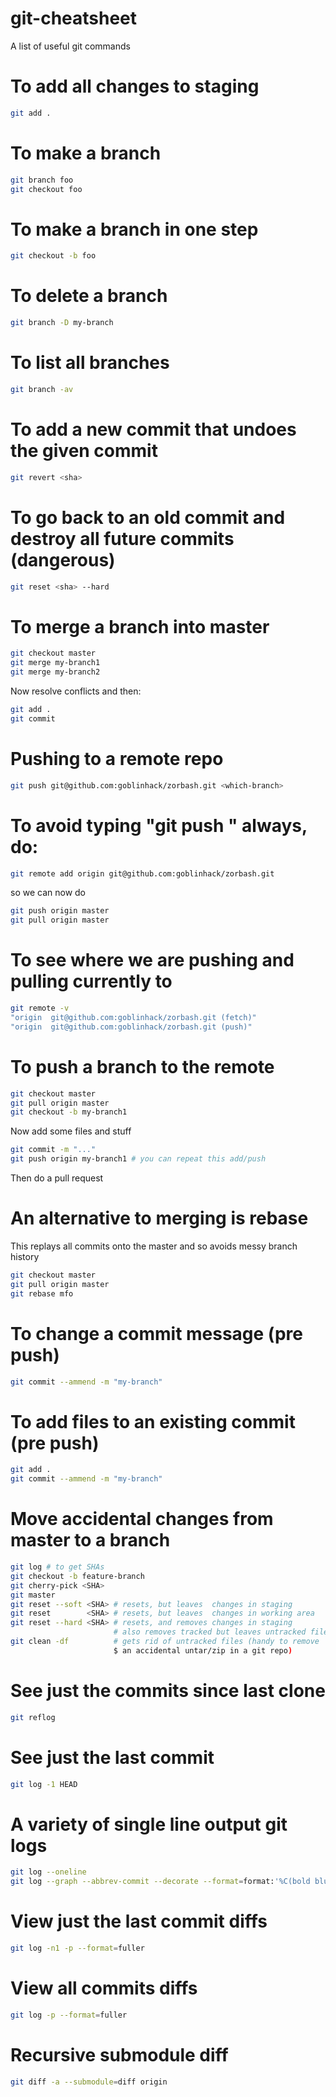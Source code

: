 # git-cheatsheet
A list of useful git commands

To add all changes to staging
===============================
```bash
git add .
```

To make a branch
================
```bash
git branch foo
git checkout foo
```

To make a branch in one step
============================
```bash
git checkout -b foo
```

To delete a branch
==================
```bash
git branch -D my-branch
```

To list all branches
====================
```bash
git branch -av
```

To add a new commit that undoes the given commit
================================================
```bash
git revert <sha>
```

To go back to an old commit and destroy all future commits (dangerous)
======================================================================
```bash
git reset <sha> --hard
```

To merge a branch into master
=============================
```bash
git checkout master
git merge my-branch1
git merge my-branch2
```
Now resolve conflicts and then:
```bash
git add .
git commit
```

Pushing to a remote repo
========================
```bash
git push git@github.com:goblinhack/zorbash.git <which-branch>
```

To avoid typing "git push <destination> <which-branch>" always, do:
===================================================================
```bash
git remote add origin git@github.com:goblinhack/zorbash.git
```
so we can now do
```bash
git push origin master
git pull origin master
```

To see where we are pushing and pulling currently to
====================================================
```bash
git remote -v                                                                                                  (1) (*master+2093) 14:00:29
"origin  git@github.com:goblinhack/zorbash.git (fetch)"
"origin  git@github.com:goblinhack/zorbash.git (push)"
```

To push a branch to the remote
==============================
```bash
git checkout master
git pull origin master
git checkout -b my-branch1
```
Now add some files and stuff
```bash
git commit -m "..."
git push origin my-branch1 # you can repeat this add/push
```
Then do a pull request

An alternative to merging is rebase
===================================
This replays all commits onto the master and so avoids messy branch history
```bash
git checkout master
git pull origin master
git rebase mfo
```

To change a commit message (pre push)
=====================================
```bash
git commit --ammend -m "my-branch"
```

To add files to an existing commit (pre push)
=============================================
```bash
git add .
git commit --ammend -m "my-branch"
```

Move accidental changes from master to a branch
===============================================
```bash
git log # to get SHAs
git checkout -b feature-branch
git cherry-pick <SHA>
git master
git reset --soft <SHA> # resets, but leaves  changes in staging
git reset        <SHA> # resets, but leaves  changes in working area
git reset --hard <SHA> # resets, and removes changes in staging
                       # also removes tracked but leaves untracked files
git clean -df          # gets rid of untracked files (handy to remove
                       $ an accidental untar/zip in a git repo)
```

See just the commits since last clone
=====================================
```bash
git reflog
```

See just the last commit
========================
```bash
git log -1 HEAD
```

A variety of single line output git logs
========================================
```bash
git log --oneline
git log --graph --abbrev-commit --decorate --format=format:'%C(bold blue)%h%C(reset) - %C(bold green)(%ar)%C(reset) %C(white)%s%C(reset) %C(dim white)- %an%C(reset)%C(bold yellow)%d%C(reset)' --all
```

View just the last commit diffs
===============================
```bash
git log -n1 -p --format=fuller
```

View all commits diffs
======================
```bash
git log -p --format=fuller
```

Recursive submodule diff
========================
```bash
git diff -a --submodule=diff origin
```

